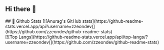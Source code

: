 ## Hi there 👋

<!--
**zzeondev/zzeondev** is a ✨ _special_ ✨ repository because its `README.md` (this file) appears on your GitHub profile.

Here are some ideas to get you started:

- 🔭 I’m currently working on ...
- 🌱 I’m currently learning ...
- 👯 I’m looking to collaborate on ...
- 🤔 I’m looking for help with ...
- 💬 Ask me about ...
- 📫 How to reach me: ...
- 😄 Pronouns: ...
- ⚡ Fun fact: ...
-->
<div>
  ## 🤔 Github Stats
  [![Anurag's GitHub stats](https://github-readme-stats.vercel.app/api?username=zzeondev)](https://github.com/zzeondev/github-readme-stats)
  <br/>
  [![Top Langs](https://github-readme-stats.vercel.app/api/top-langs/?username=zzeondev)](https://github.com/zzeondev/github-readme-stats)
  
</div>
